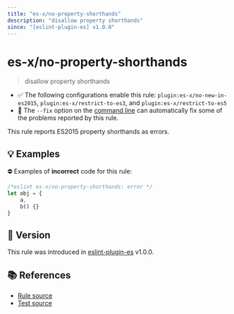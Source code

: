 ```yaml
---
title: "es-x/no-property-shorthands"
description: "disallow property shorthands"
since: "[eslint-plugin-es] v1.0.0"
---
```


# es-x/no-property-shorthands
> disallow property shorthands

- ✅ The following configurations enable this rule: `plugin:es-x/no-new-in-es2015`, `plugin:es-x/restrict-to-es3`, and `plugin:es-x/restrict-to-es5`
- 🔧 The `--fix` option on the [command line](https://eslint.org/docs/user-guide/command-line-interface#fixing-problems) can automatically fix some of the problems reported by this rule.

This rule reports ES2015 property shorthands as errors.

## 💡 Examples

⛔ Examples of **incorrect** code for this rule:

<eslint-playground fix type="bad">

```js
/*eslint es-x/no-property-shorthands: error */
let obj = {
    a,
    b() {}
}
```

</eslint-playground>

## 🚀 Version

This rule was introduced in [eslint-plugin-es] v1.0.0.

[eslint-plugin-es]: https://github.com/mysticatea/eslint-plugin-es

## 📚 References

- [Rule source](https://github.com/eslint-community/eslint-plugin-es-x/blob/master/lib/rules/no-property-shorthands.js)
- [Test source](https://github.com/eslint-community/eslint-plugin-es-x/blob/master/tests/lib/rules/no-property-shorthands.js)
